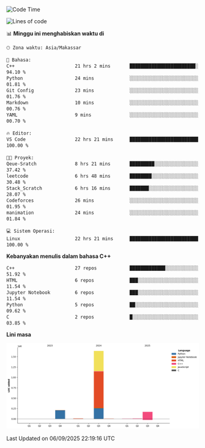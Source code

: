 <!--START_SECTION:waka-->
![Code Time](http://img.shields.io/badge/Code%20Time-451%20hrs%2010%20mins-blue)

![Lines of code](https://img.shields.io/badge/Sejak%20Hello%20World%20aku%20telah%20menulis-2.0%20million%20baris%20kode-blue)

📊 **Minggu ini menghabiskan waktu di** 

```text
🕑︎ Zona waktu: Asia/Makassar

💬 Bahasa: 
C++                      21 hrs 2 mins       ████████████████████████░   94.10 % 
Python                   24 mins             ░░░░░░░░░░░░░░░░░░░░░░░░░   01.81 % 
Git Config               23 mins             ░░░░░░░░░░░░░░░░░░░░░░░░░   01.76 % 
Markdown                 10 mins             ░░░░░░░░░░░░░░░░░░░░░░░░░   00.76 % 
YAML                     9 mins              ░░░░░░░░░░░░░░░░░░░░░░░░░   00.70 % 

🔥 Editor: 
VS Code                  22 hrs 21 mins      █████████████████████████   100.00 % 

🐱‍💻 Proyek: 
Qeue-Sratch              8 hrs 21 mins       █████████░░░░░░░░░░░░░░░░   37.42 % 
leetcode                 6 hrs 48 mins       ████████░░░░░░░░░░░░░░░░░   30.48 % 
Stack_Scratch            6 hrs 16 mins       ███████░░░░░░░░░░░░░░░░░░   28.07 % 
Codeforces               26 mins             ░░░░░░░░░░░░░░░░░░░░░░░░░   01.95 % 
manimation               24 mins             ░░░░░░░░░░░░░░░░░░░░░░░░░   01.84 % 

💻 Sistem Operasi: 
Linux                    22 hrs 21 mins      █████████████████████████   100.00 % 
```

**Kebanyakan menulis dalam bahasa C++** 

```text
C++                      27 repos            █████████████░░░░░░░░░░░░   51.92 % 
HTML                     6 repos             ███░░░░░░░░░░░░░░░░░░░░░░   11.54 % 
Jupyter Notebook         6 repos             ███░░░░░░░░░░░░░░░░░░░░░░   11.54 % 
Python                   5 repos             ██░░░░░░░░░░░░░░░░░░░░░░░   09.62 % 
C                        2 repos             █░░░░░░░░░░░░░░░░░░░░░░░░   03.85 % 
```



**Lini masa**

![Lines of Code chart](https://raw.githubusercontent.com/yusuf601/yusuf601/main/assets/bar_graph.png)


 Last Updated on 06/09/2025 22:19:16 UTC
<!--END_SECTION:waka-->

